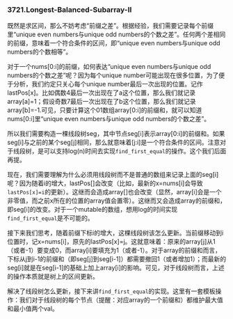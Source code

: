 ### 3721.Longest-Balanced-Subarray-II

既然是求区间，那么不妨考虑“前缀之差”。根据经验，我们需要记录每个前缀里“unique even numbers与unique odd numbers的个数之差”。任何两个差相同的前缀，意味着一个符合条件的区间，即“unique even numbers与unique odd numbers的个数相等”。

对于一个nums[0:i]的前缀，如何表达“unique even numbers与unique odd numbers的个数之差”呢？因为每个unique number可能出现在很多位置，为了便于分析，我们约定只关心每个unique number最后一次出现的位置。记作lastPos[x]。比如偶数4最后一次出现在了a这个位置，那么我们就记录array[a]=1；假设奇数7最后一次出现在了b这个位置，那么我们就记录array[b]=-1.可见，只要计算这个01数组array[0:i]的前缀和，就可以知道nums[0:i]里“unique even numbers与unique odd numbers的个数之差”。

所以我们需要构造一棵线段树seg，其中节点seg[i]表示array[0:i]的前缀和。如果seg[i]与之前的某个seg[j]相同，那么就意味着[j:i]是一个符合条件的区间。注意对于线段树，是可以支持log(n)时间去实现`find_first_equal`的操作。这个我们后面再提。

现在，我们需要理解为什么必须用线段树而不是普通的数组来记录上面的seg[i]呢？因为随着i的增大，lastPos[]会改变（比如，最新的x=nums[i]会导致`lastPos[x]=i`的更新）。这继而会造成array[]也会改变（显然，array[i]会是一个非零值，而之前x所在的位置的array值会置零）。这继而又会造成array的前缀和，即seg[i]的改变。对于一个mutable的数组，想用log的时间实现`find_first_equal`是不可能的。

接下来我们思考，随着前缀下标i的增大，这棵线段树该怎么更新。当前缀移动到i位置时，记x=nums[i]，原先的lastPos[x]=j。这就意味着：原来的array[j]从1（或者-1）要变成0，而array[i]要填充为1（或者-1）。对于array的前缀和而言，下标从j到i-1的前缀和（即seg[j]到seg[i-1]）都需要撤回1（或者增加1）；而最新的seg[i]就是在seg[i-1]的基础上加上array[i]的影响。可见，对于线段树而言，上述的操作本质就是树上的区间更新。

解决了线段树怎么更新，接下来讲`find_first_equal`的实现。这里有一套模板操作：我们对于线段树的每个节点（提醒：对应array的一个前缀和）都维护最大值和最小值两个val。
